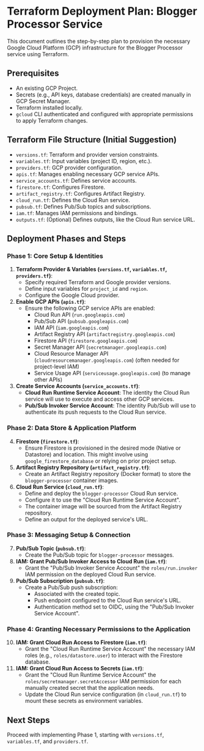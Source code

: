 # Terraform Deployment Plan: Blogger Processor Service

This document outlines the step-by-step plan to provision the necessary Google Cloud Platform (GCP) infrastructure for the Blogger Processor service using Terraform.

## Prerequisites

*   An existing GCP Project.
*   Secrets (e.g., API keys, database credentials) are created manually in GCP Secret Manager.
*   Terraform installed locally.
*   `gcloud` CLI authenticated and configured with appropriate permissions to apply Terraform changes.

## Terraform File Structure (Initial Suggestion)

*   `versions.tf`: Terraform and provider version constraints.
*   `variables.tf`: Input variables (project ID, region, etc.).
*   `providers.tf`: GCP provider configuration.
*   `apis.tf`: Manages enabling necessary GCP service APIs.
*   `service_accounts.tf`: Defines service accounts.
*   `firestore.tf`: Configures Firestore.
*   `artifact_registry.tf`: Configures Artifact Registry.
*   `cloud_run.tf`: Defines the Cloud Run service.
*   `pubsub.tf`: Defines Pub/Sub topics and subscriptions.
*   `iam.tf`: Manages IAM permissions and bindings.
*   `outputs.tf`: (Optional) Defines outputs, like the Cloud Run service URL.

## Deployment Phases and Steps

### Phase 1: Core Setup & Identities

1.  **Terraform Provider & Variables (`versions.tf`, `variables.tf`, `providers.tf`)**:
    *   Specify required Terraform and Google provider versions.
    *   Define input variables for `project_id` and `region`.
    *   Configure the Google Cloud provider.
2.  **Enable GCP APIs (`apis.tf`)**:
    *   Ensure the following GCP service APIs are enabled:
        *   Cloud Run API (`run.googleapis.com`)
        *   Pub/Sub API (`pubsub.googleapis.com`)
        *   IAM API (`iam.googleapis.com`)
        *   Artifact Registry API (`artifactregistry.googleapis.com`)
        *   Firestore API (`firestore.googleapis.com`)
        *   Secret Manager API (`secretmanager.googleapis.com`)
        *   Cloud Resource Manager API (`cloudresourcemanager.googleapis.com`) (often needed for project-level IAM)
        *   Service Usage API (`serviceusage.googleapis.com`) (to manage other APIs)
3.  **Create Service Accounts (`service_accounts.tf`)**:
    *   **Cloud Run Runtime Service Account**: The identity the Cloud Run service will use to execute and access other GCP services.
    *   **Pub/Sub Invoker Service Account**: The identity Pub/Sub will use to authenticate its push requests to the Cloud Run service.

### Phase 2: Data Store & Application Platform

4.  **Firestore (`firestore.tf`)**:
    *   Ensure Firestore is provisioned in the desired mode (Native or Datastore) and location. This might involve using `google_firestore_database` or relying on prior project setup.
5.  **Artifact Registry Repository (`artifact_registry.tf`)**:
    *   Create an Artifact Registry repository (Docker format) to store the `blogger-processor` container images.
6.  **Cloud Run Service (`cloud_run.tf`)**:
    *   Define and deploy the `blogger-processor` Cloud Run service.
    *   Configure it to use the "Cloud Run Runtime Service Account".
    *   The container image will be sourced from the Artifact Registry repository.
    *   Define an output for the deployed service's URL.

### Phase 3: Messaging Setup & Connection

7.  **Pub/Sub Topic (`pubsub.tf`)**:
    *   Create the Pub/Sub topic for `blogger-processor` messages.
8.  **IAM: Grant Pub/Sub Invoker Access to Cloud Run (`iam.tf`)**:
    *   Grant the "Pub/Sub Invoker Service Account" the `roles/run.invoker` IAM permission on the deployed Cloud Run service.
9.  **Pub/Sub Subscription (`pubsub.tf`)**:
    *   Create a Pub/Sub push subscription:
        *   Associated with the created topic.
        *   Push endpoint configured to the Cloud Run service's URL.
        *   Authentication method set to OIDC, using the "Pub/Sub Invoker Service Account".

### Phase 4: Granting Necessary Permissions to the Application

10. **IAM: Grant Cloud Run Access to Firestore (`iam.tf`)**:
    *   Grant the "Cloud Run Runtime Service Account" the necessary IAM roles (e.g., `roles/datastore.user`) to interact with the Firestore database.
11. **IAM: Grant Cloud Run Access to Secrets (`iam.tf`)**:
    *   Grant the "Cloud Run Runtime Service Account" the `roles/secretmanager.secretAccessor` IAM permission for each manually created secret that the application needs.
    *   Update the Cloud Run service configuration (in `cloud_run.tf`) to mount these secrets as environment variables.

## Next Steps

Proceed with implementing Phase 1, starting with `versions.tf`, `variables.tf`, and `providers.tf`. 